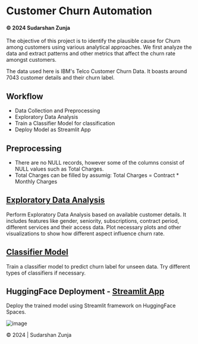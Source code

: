 # Customer Churn Automation
#### © 2024 Sudarshan Zunja 

The objective of this project is to identify the plausible cause for Churn among customers using various analytical approaches. We first analyze the data and extract patterns and other metrics that 
affect the churn rate amongst customers.

The data used here is IBM's Telco Customer Churn Data. It boasts around 7043 customer details and their churn label.

## Workflow

- Data Collection and Preprocessing
- Exploratory Data Analysis
- Train a Classifier Model for classification
- Deploy Model as Streamlit App

## Preprocessing

- There are no NULL records, however some of the columns consist of NULL values such as Total Charges.
- Total Charges can be filled by assumig:  Total Charges = Contract * Monthly Charges

## [Exploratory Data Analysis](https://github.com/sudarshan710/Customer-Churn-Analytics/blob/main/analysis.ipynb)

Perform Exploratory Data Analysis based on available customer details. It includes features like gender, seniority, subscriptions, contract period, different services and their access data. Plot necessary plots 
and other visualizations to show how different aspect influence churn rate.

## [Classifier Model](https://github.com/sudarshan710/Customer-Churn-Analytics/blob/main/classifier.ipynb)

Train a classifier model to predict churn label for unseen data. Try different types of classifiers if necessary.

## HuggingFace Deployment - [Streamlit App](https://huggingface.co/spaces/Sudarshan710/churnAutomation)

Deploy the trained model using Streamlit framework on HuggingFace Spaces. 

![image](https://github.com/user-attachments/assets/16e39f35-ca9d-4e5c-92f4-54a3ec4d22e4)


© 2024 | Sudarshan Zunja
